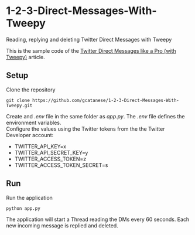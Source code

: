 # 1-2-3-Direct-Messages-With-Tweepy
Reading, replying and deleting Twitter Direct Messages with Tweepy

This is the sample code of the [Twitter Direct Messages like a Pro (with Tweepy)](https://beppecatanese.medium.com/twitter-direct-messages-like-a-pro-with-tweepy-48bc1cdade04) 
article.

## Setup

Clone the repository

```
git clone https://github.com/gcatanese/1-2-3-Direct-Messages-With-Tweepy.git
```

Create and *.env* file in the same folder as *app.py*. The *.env* file defines the environment variables.  
Configure the values using the Twitter tokens from the the Twitter Developer account:
* TWITTER_API_KEY=x
* TWITTER_API_SECRET_KEY=y
* TWITTER_ACCESS_TOKEN=z
* TWITTER_ACCESS_TOKEN_SECRET=s

## Run 
Run the application
```
python app.py
```
The application will start a Thread reading the DMs every 60 seconds.
Each new incoming message is replied and deleted. 